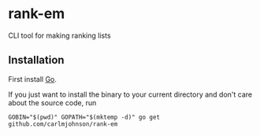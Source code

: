 # rank-em
CLI tool for making ranking lists

## Installation
First install [Go](http://golang.org).

If you just want to install the binary to your current directory and don't care about the source code, run

```shell
GOBIN="$(pwd)" GOPATH="$(mktemp -d)" go get github.com/carlmjohnson/rank-em
```
